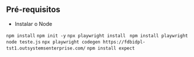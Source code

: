 ## Pré-requisitos

- Instalar o Node

```npm install```
```npm init -y```
```npx playwright install ```
```npm install playwright```
```node teste.js```
```npx playwright codegen https://fdbidpl-tst1.outsystemsenterprise.com/```
```npm install expect```